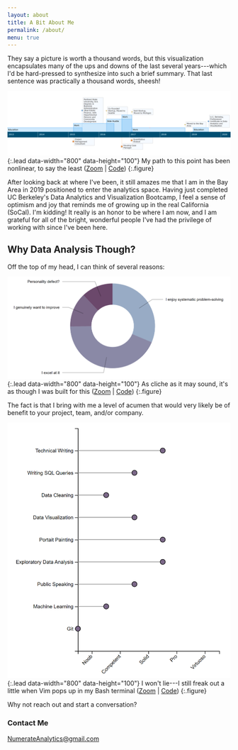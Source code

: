 ```yaml
---
layout: about
title: A Bit About Me
permalink: /about/
menu: true
---
```


They say a picture is worth a thousand words, but this visualization encapsulates many of the ups and downs of the last several years---which I'd be hard-pressed to synthesize into such a brief summary. That last sentence was practically a thousand words, sheesh!

![](assets/img/Timeline.png){:.lead data-width="800" data-height="100"}
My path to this point has been nonlinear, to say the least ([Zoom](https://raw.githubusercontent.com/nickmccarty/nickmccarty.github.io/master/assets/img/Timeline.png) | [Code](https://gist.github.com/nickmccarty/770777de95aacc456fa4860864a9e955))
{:.figure}

After looking back at where I've been, it still amazes me that I am in the Bay Area in 2019 positioned to enter the analytics space. Having just completed UC Berkeley's Data Analytics and Visualization Bootcamp, I feel a sense of optimism and joy that reminds me of growing up in the real California (SoCal). I'm kidding! It really is an honor to be where I am now, and I am grateful for all of the bright, wonderful people I've had the privilege of working with since I've been here.

## Why Data Analysis Though?

Off the top of my head, I can think of several reasons:

![](assets/img/Why.png){:.lead data-width="800" data-height="100"}
As cliche as it may sound, it's as though I was built for this ([Zoom](https://raw.githubusercontent.com/nickmccarty/nickmccarty.github.io/master/assets/img/Why.png) | [Code](https://gist.github.com/nickmccarty/9dfe958d700dbb83b5d43c887188ec7a))
{:.figure}

The fact is that I bring with me a level of acumen that would very likely be of benefit to your project, team, and/or company.

![](assets/img/Qualitative_Skills.png){:.lead data-width="800" data-height="100"}
I won't lie---I still freak out a little when Vim pops up in my Bash terminal ([Zoom](https://raw.githubusercontent.com/nickmccarty/nickmccarty.github.io/master/assets/img/Qualitative_Skills.png) | [Code](https://gist.github.com/nickmccarty/61eb453bc97821249c933143a9915830))
{:.figure}

Why not reach out and start a conversation?

### Contact Me

[NumerateAnalytics@gmail.com](mailto:NumerateAnalytics@gmail.com)
